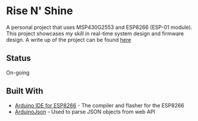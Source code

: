 # Rise N' Shine

A personal project that uses MSP430G2553 and ESP8266 (ESP-01 module). This project showcases my skill in real-time system design and firmware design. A write up of the project can be found [here](https://jayveevelayo.com/project/2018/11/02/risenshine)

## Status

On-going

## Built With

* [Arduino IDE for ESP8266](https://github.com/esp8266/Arduino) - The compiler and flasher for the ESP8266
* [ArduinoJson](https://github.com/bblanchon/ArduinoJson) - Used to parse JSON objects from web API

